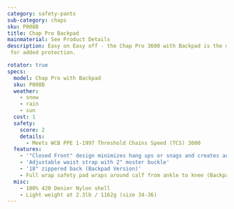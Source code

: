 ```yaml
---
category: safety-pants
sub-category: chaps
sku: P008B
title: Chap Pro Backpad
mainmaterial: See Product Details
description: Easy on Easy off - the Chap Pro 3600 with Backpad is the most robust chap on the market and is great for intermittent use. Whether you are a commercial faller or out gathering firewood for the winter, these will help get you home with all your legs.
 for added protection.

rotator: true
specs:
  model: Chap Pro with Backpad
  sku: P008B
  weather:
    - snow
    - rain
    - sun
  cost: 1
  safety:
    score: 2
    details:
      - Meets WCB PPE 1-1997 Threshold Chains Speed (TCS) 3600
  features:
    - '"Closed Front" design minimizes hang ups or snags and creates added protection for the user'
    - 'Adjustable waist strap with 2" moster buckle'
    - '18" zippered back (Backpad Version)'
    - Full wrap safety pad wraps around calf from ankle to knee (Backpad Version)
  misc:
    - 100% 420 Denier Nylon shell
    - Light weight at 2.3lb / 1162g (size 34-36)
---
```

